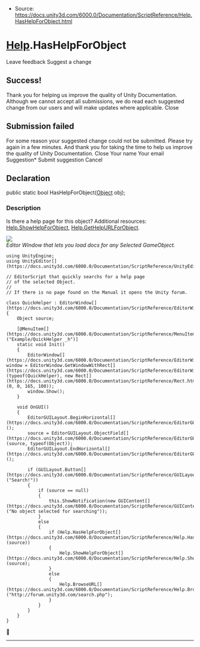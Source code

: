 * Source: https://docs.unity3d.com/6000.0/Documentation/ScriptReference/Help.HasHelpForObject.html

#  [Help](https://docs.unity3d.com/6000.0/Documentation/ScriptReference/Help.html).HasHelpForObject
Leave feedback
Suggest a change
## Success!
Thank you for helping us improve the quality of Unity Documentation. Although we cannot accept all submissions, we do read each suggested change from our users and will make updates where applicable.
Close
## Submission failed
For some reason your suggested change could not be submitted. Please <a>try again</a> in a few minutes. And thank you for taking the time to help us improve the quality of Unity Documentation.
Close
Your name Your email Suggestion* Submit suggestion
Cancel
## Declaration
public static bool HasHelpForObject([Object](https://docs.unity3d.com/6000.0/Documentation/ScriptReference/Object.html) obj); 
### Description
Is there a help page for this object?
Additional resources: [Help.ShowHelpForObject](https://docs.unity3d.com/6000.0/Documentation/ScriptReference/Help.ShowHelpForObject.html), [Help.GetHelpURLForObject](https://docs.unity3d.com/6000.0/Documentation/ScriptReference/Help.GetHelpURLForObject.html).  
  
![](https://docs.unity3d.com/6000.0/Documentation/StaticFiles/ScriptRefImages/QuickHelper.png)  
_Editor Window that lets you load docs for any Selected GameObject._
```
using UnityEngine;
using UnityEditor[](https://docs.unity3d.com/6000.0/Documentation/ScriptReference/UnityEditor.html);  
  
// EditorScript that quickly searchs for a help page
// of the selected Object.
//
// If there is no page found on the Manual it opens the Unity forum.  
  
class QuickHelper : EditorWindow[](https://docs.unity3d.com/6000.0/Documentation/ScriptReference/EditorWindow.html)
{
    Object source;  
  
    [@MenuItem[](https://docs.unity3d.com/6000.0/Documentation/ScriptReference/MenuItem.html)("Example/QuickHelper _h")]
    static void Init()
    {
        EditorWindow[](https://docs.unity3d.com/6000.0/Documentation/ScriptReference/EditorWindow.html) window = EditorWindow.GetWindowWithRect[](https://docs.unity3d.com/6000.0/Documentation/ScriptReference/EditorWindow.GetWindowWithRect.html)(typeof(QuickHelper), new Rect[](https://docs.unity3d.com/6000.0/Documentation/ScriptReference/Rect.html)(0, 0, 165, 100));
        window.Show();
    }  
  
    void OnGUI()
    {
        EditorGUILayout.BeginHorizontal[](https://docs.unity3d.com/6000.0/Documentation/ScriptReference/EditorGUILayout.BeginHorizontal.html)();
        source = EditorGUILayout.ObjectField[](https://docs.unity3d.com/6000.0/Documentation/ScriptReference/EditorGUILayout.ObjectField.html)(source, typeof(Object));
        EditorGUILayout.EndHorizontal[](https://docs.unity3d.com/6000.0/Documentation/ScriptReference/EditorGUILayout.EndHorizontal.html)();  
  
        if (GUILayout.Button[](https://docs.unity3d.com/6000.0/Documentation/ScriptReference/GUILayout.Button.html)("Search!"))
        {
            if (source == null)
            {
                this.ShowNotification(new GUIContent[](https://docs.unity3d.com/6000.0/Documentation/ScriptReference/GUIContent.html)("No object selected for searching"));
            }
            else
            {
                if (Help.HasHelpForObject[](https://docs.unity3d.com/6000.0/Documentation/ScriptReference/Help.HasHelpForObject.html)(source))
                {
                    Help.ShowHelpForObject[](https://docs.unity3d.com/6000.0/Documentation/ScriptReference/Help.ShowHelpForObject.html)(source);
                }
                else
                {
                    Help.BrowseURL[](https://docs.unity3d.com/6000.0/Documentation/ScriptReference/Help.BrowseURL.html)("http://forum.unity3d.com/search.php");
                }
            }
        }
    }
}

```

* * *
